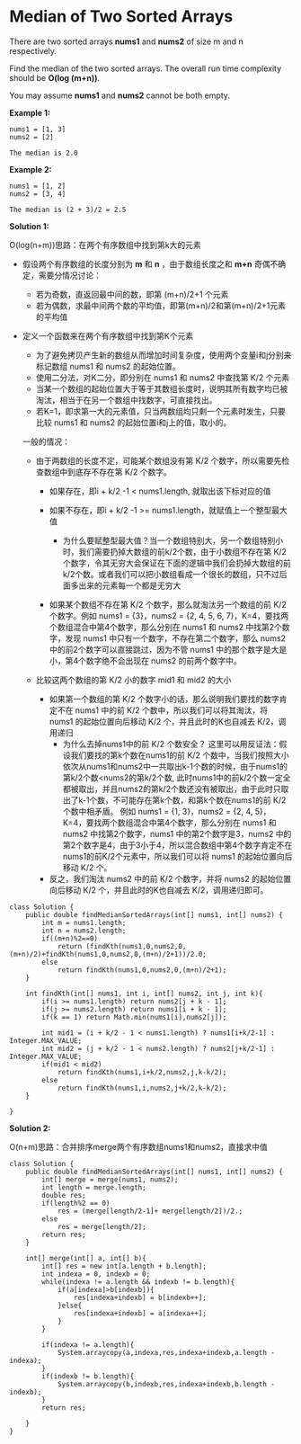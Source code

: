 # Median of Two Sorted Arrays

There are two sorted arrays **nums1** and **nums2** of size m and n respectively.

Find the median of the two sorted arrays. The overall run time complexity should be **O(log (m+n))**.

You may assume **nums1** and **nums2** cannot be both empty.

**Example 1:**
```
nums1 = [1, 3]
nums2 = [2]

The median is 2.0
```
**Example 2:**
```
nums1 = [1, 2]
nums2 = [3, 4]

The median is (2 + 3)/2 = 2.5
```
**Solution 1:**

O(log(n+m))思路：在两个有序数组中找到第k大的元素

* 假设两个有序数组的长度分别为 **m** 和 **n** ，由于数组长度之和 **m+n** 奇偶不确定，需要分情况讨论：
  * 若为奇数，直返回最中间的数，即第 (m+n)/2+1 个元素
  * 若为偶数，求最中间两个数的平均值，即第(m+n)/2和第(m+n)/2+1元素的平均值
  
* 定义一个函数来在两个有序数组中找到第K个元素
  * 为了避免拷贝产生新的数组从而增加时间复杂度，使用两个变量i和j分别来标记数组 nums1 和 nums2 的起始位置。
  * 使用二分法，对K二分，即分别在 nums1 和 nums2 中查找第 K/2 个元素
  * 当某一个数组的起始位置大于等于其数组长度时，说明其所有数字均已被淘汰，相当于在另一个数组中找数字，可直接找出。
  * 若K=1，即求第一大的元素值，只当两数组均只剩一个元素时发生，只要比较 nums1 和 nums2 的起始位置i和j上的值，取小的。
  
  一般的情况：
  
  * 由于两数组的长度不定，可能某个数组没有第 K/2 个数字，所以需要先检查数组中到底存不存在第 K/2 个数字。
    * 如果存在，即i + k/2 -1 < nums1.length, 就取出该下标对应的值
    * 如果不存在，即i + k/2 -1 >= nums1.length，就赋值上一个整型最大值
      * 为什么要赋整型最大值？当一个数组特别大，另一个数组特别小时，我们需要扔掉大数组的前k/2个数，由于小数组不存在第 K/2 个数字，令其无穷大会保证在下面的逻辑中我们会扔掉大数组的前k/2个数。或者我们可以把小数组看成一个很长的数组，只不过后面多出来的元素每一个都是无穷大


    * 如果某个数组不存在第 K/2 个数字，那么就淘汰另一个数组的前 K/2 个数字。例如 nums1 = {3}，nums2 = {2, 4, 5, 6, 7}，K=4，要找两个数组混合中第4个数字，那么分别在 nums1 和 nums2 中找第2个数字，发现 nums1 中只有一个数字，不存在第二个数字，那么 nums2 中的前2个数字可以直接跳过，因为不管 nums1 中的那个数字是大是小，第4个数字绝不会出现在 nums2 的前两个数字中。
  
  * 比较这两个数组的第 K/2 小的数字 mid1 和 mid2 的大小
    * 如果第一个数组的第 K/2 个数字小的话，那么说明我们要找的数字肯定不在 nums1 中的前 K/2 个数中，所以我们可以将其淘汰，将 nums1 的起始位置向后移动 K/2 个，并且此时的K也自减去 K/2，调用递归
      * 为什么去掉nums1中的前 K/2 个数安全？ 这里可以用反证法：假设我们要找的第k个数在nums1的前 K/2 个数中，当我们按照大小依次从nums1和nums2中一共取出k-1个数的时候，由于nums1的第k/2个数<nums2的第k/2个数, 此时nums1中的前k/2个数一定全都被取出，并且nums2的第k/2个数还没有被取出，由于此时只取出了k-1个数，不可能存在第k个数，和第k个数在nums1的前 K/2 个数中相矛盾。
      例如 nums1 = {1, 3}，nums2 = {2, 4, 5}，K=4，要找两个数组混合中第4个数字，那么分别在 nums1 和 nums2 中找第2个数字，nums1 中的第2个数字是3，nums2 中的第2个数字是4，由于3小于4，所以混合数组中第4个数字肯定不在 nums1的前K/2个元素中，所以我们可以将 nums1 的起始位置向后移动 K/2 个。    
    * 反之，我们淘汰 nums2 中的前 K/2 个数字，并将 nums2 的起始位置向后移动 K/2 个，并且此时的K也自减去 K/2，调用递归即可。
```
class Solution {
    public double findMedianSortedArrays(int[] nums1, int[] nums2) {
        int m = nums1.length;
        int n = nums2.length;
        if((m+n)%2==0)
            return (findKth(nums1,0,nums2,0,(m+n)/2)+findKth(nums1,0,nums2,0,(m+n)/2+1))/2.0;
        else
            return findKth(nums1,0,nums2,0,(m+n)/2+1);            
    }
    
    int findKth(int[] nums1, int i, int[] nums2, int j, int k){
        if(i >= nums1.length) return nums2[j + k - 1];
        if(j >= nums2.length) return nums1[i + k - 1];
        if(k == 1) return Math.min(nums1[i],nums2[j]);
        
        int mid1 = (i + k/2 - 1 < nums1.length) ? nums1[i+k/2-1] : Integer.MAX_VALUE;
        int mid2 = (j + k/2 - 1 < nums2.length) ? nums2[j+k/2-1] : Integer.MAX_VALUE;
        if(mid1 < mid2)
            return findKth(nums1,i+k/2,nums2,j,k-k/2);
        else
            return findKth(nums1,i,nums2,j+k/2,k-k/2);
    }

}
```
**Solution 2:**

O(n+m)思路：合并排序merge两个有序数组nums1和nums2，直接求中值

```
class Solution {
    public double findMedianSortedArrays(int[] nums1, int[] nums2) {
        int[] merge = merge(nums1, nums2);
        int length = merge.length;
        double res;
        if(length%2 == 0)
            res = (merge[length/2-1]+ merge[length/2])/2.;
        else
            res = merge[length/2];
        return res;
    }
    
    int[] merge(int[] a, int[] b){
        int[] res = new int[a.length + b.length];
        int indexa = 0, indexb = 0;
        while(indexa != a.length && indexb != b.length){
            if(a[indexa]>b[indexb]){
                res[indexa+indexb] = b[indexb++];
            }else{
                res[indexa+indexb] = a[indexa++];
            }
        }
        
        if(indexa != a.length){
            System.arraycopy(a,indexa,res,indexa+indexb,a.length - indexa);
        }
        if(indexb != b.length){
            System.arraycopy(b,indexb,res,indexa+indexb,b.length - indexb);
        }
        return res;
        
    }
}
```
